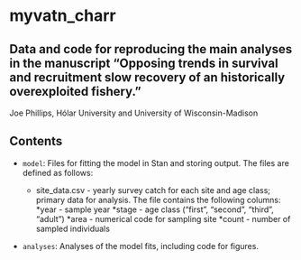 myvatn_charr
========

Data and code for reproducing the main analyses in the manuscript “Opposing trends in survival and recruitment slow recovery of an historically overexploited fishery.”
-------

Joe Phillips, Hólar University and University of Wisconsin-Madison

## Contents

* `model`: Files for fitting the model in Stan and storing output. The files are defined as follows:
	* site_data.csv - yearly survey catch for each site and age class; primary data for analysis. The file contains the following columns:
		*year - sample year
		*stage - age class (“first”, “second”, “third”, “adult”)
		*area - numerical code for sampling site
		*count - number of sampled individuals

* `analyses`: Analyses of the model fits, including code for figures.
